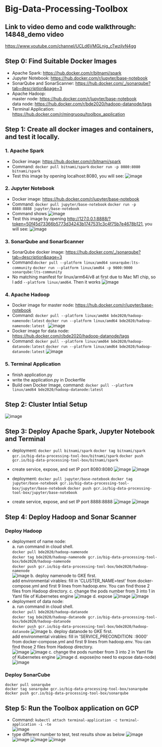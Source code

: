 # Big-Data-Processing-Toolbox
## Link to video demo and code walkthrough: 14848_demo video
https://www.youtube.com/channel/UCLd6VMGLnjg_cTwzjIvN4gg

## Step 0: Find Suitable Docker Images
- Apache Spark: https://hub.docker.com/r/bitnami/spark 
- Jupyter Notebook: https://hub.docker.com/r/jupyter/base-notebook
- SonarQube and SonarScanner: https://hub.docker.com/_/sonarqube?tab=description&page=3
- Apache Hadoop:   
master node: https://hub.docker.com/r/jupyter/base-notebook  
data node: https://hub.docker.com/r/bde2020/hadoop-datanode/tags  
- Terminal Application:  
https://hub.docker.com/r/mingruoqu/toolbox_application

## Step 1: Create all docker images and containers, and test it locally.
### 1. Apache Spark
- Docker image: https://hub.docker.com/r/bitnami/spark
- Command: `docker pull bitnami/spark`
         `docker run -p 8080:8080 bitnami/spark`
- Test this image by opening localhost:8080, you will see: 
![image](https://user-images.githubusercontent.com/89753601/142845071-69034d77-3f12-4979-9ef4-c4751012f18f.png)
### 2. Jupyter Notebook
- Docker image: https://hub.docker.com/r/jupyter/base-notebook
- Command: `docker pull jupyter/base-notebook`
         `docker run -p 8888:8888 jupyter/base-notebook`
- Command shows ![image](https://user-images.githubusercontent.com/89753601/142847107-4668acac-c95d-49f9-a5b0-6316b74c1a69.png)
- Test this image by opening http://127.0.0.1:8888/?token=50f45d73366b5773d34243b1747531c3c4f75b7e4678b121, you will see:
![image](https://user-images.githubusercontent.com/89753601/142847170-a946c55a-c9ba-4127-bbbc-5f6169edfa73.png)
### 3. SonarQube and SonarScanner
- SonarQube docker image: https://hub.docker.com/_/sonarqube?tab=description&page=3
- Command:`docker pull --platform linux/amd64 sonarqube:lts-community`
        `docker run --platform linux/amd64 -p 9000:9000 sonarqube:lts-community `
- No matching manifest for linux/arm64/v8 at first due to Mac M1 chip, so I add `--platform linux/amd64`. Then it works
![image](https://user-images.githubusercontent.com/89753601/142848762-7b97c9e6-fd22-43ec-b3f8-229eb6aa27f9.png)

### 4. Apache Hadoop
- Docker image for master node: https://hub.docker.com/r/jupyter/base-notebook
- Command: `docker pull --platform linux/amd64 bde2020/hadoop-namenode:latest`
           `docker run --platform linux/amd64 bde2020/hadoop-namenode:latest `
![image](https://user-images.githubusercontent.com/89753601/142857301-27522e4e-6ce8-47ac-a0db-6af5ac841135.png)
- Docker image for data node: https://hub.docker.com/r/bde2020/hadoop-datanode/tags
- Command: `docker pull --platform linux/amd64 bde2020/hadoop-datanode:latest`
           `docker run --platform linux/amd64 bde2020/hadoop-datanode:latest`
 ![image](https://user-images.githubusercontent.com/89753601/142858766-5c0b7d44-a12a-48b5-859c-bf54b490f7d3.png)
 
### 5. Terminal Application
- finish application.py
- write the application.py in Dockerfile
- Build own Docker Image, command: `docker pull --platform linux/amd64 bde2020/hadoop-datanode:latest`
 
 
 ## Step 2: Cluster Intial Setup
 ![image](https://user-images.githubusercontent.com/89753601/143787874-cbf51760-f255-42e5-a1e9-bd92275a9fce.png)

 ## Step 3: Deploy Apache Spark, Jupyter Notebook and Terminal
 - deployment:
 `docker pull bitnami/spark`
 `docker tag bitnami/spark gcr.io/big-data-processing-tool-box/bitnami/spark`
 `docker push gcr.io/big-data-processing-tool-box/bitnami/spark`
 - create service, expose, and set IP port 8080:8080
 ![image](https://user-images.githubusercontent.com/89753601/143789031-c6c55b79-d378-40a8-bd79-6f8e8e96b1e0.png)
![image](https://user-images.githubusercontent.com/89753601/143791382-e1991a7f-f5dc-490f-a3d8-521b1e81110a.png)

 - deployment:
 `docker pull jupyter/base-notebook`
 `docker tag jupyter/base-notebook gcr.io/big-data-processing-tool-box/jupyter/base-notebook`
 `docker push gcr.io/big-data-processing-tool-box/jupyter/base-notebook`
 - create service, expose, and set IP port 8888:8888
 ![image](https://user-images.githubusercontent.com/89753601/143789133-427f9acb-a1e6-483c-a910-acdf83d998fb.png)
![image](https://user-images.githubusercontent.com/89753601/143791390-70003fac-5209-4d76-a768-d28323944d20.png)
 
 ## Step 4: Deploy Hadoop and Sonar Scanner
 ### Deploy Hadoop
 - deployment of name node:  
 a. run command in cloud shell.  
 `docker pull bde2020/hadoop-namenode`  
 `docker tag bde2020/hadoop-namenode gcr.io/big-data-processing-tool-box/bde2020/hadoop-namenode`  
 `docker push gcr.io/big-data-processing-tool-box/bde2020/hadoop-namenode`  
 ![image](https://user-images.githubusercontent.com/89753601/143793896-b67947a6-4800-4e14-bfaa-fd5fd9ece255.png)
b. deploy namenode to GKE first.  
add environmental virables: fill in 'CLUSTER_NAME=test' from docker-compose.yml and first 9 lines from hadoop.env. You can find those 2 files from Hadoop directory.   c. change the pods number from 3 into 1 in Yaml file of Kubernetes engine
 ![image](https://user-images.githubusercontent.com/89753601/143795402-b3d93d2c-a1db-4c80-866d-39f70f364889.png)
d. expose
 ![image](https://user-images.githubusercontent.com/89753601/143795579-86982859-4791-46f5-ac34-f2cb66af19ba.png)
![image](https://user-images.githubusercontent.com/89753601/143795736-8e85e284-553e-416e-b5d4-4ad552a0c9d3.png)
- deployment of data node:  
 a. run command in cloud shell.  
 `docker pull bde2020/hadoop-datanode`  
 `docker tag bde2020/hadoop-datanode gcr.io/big-data-processing-tool-box/bde2020/hadoop-datanode`  
 `docker push gcr.io/big-data-processing-tool-box/bde2020/hadoop-datanode`
 ![image](https://user-images.githubusercontent.com/89753601/143793896-b67947a6-4800-4e14-bfaa-fd5fd9ece255.png)
b. deploy datanode to GKE first.  
add environmental virables: fill in 'SERVICE_PRECONDITION: <name-node service name>:9000' from docker-compose.yml and first 9 lines from hadoop.env. You can find those 2 files from Hadoop directory.   
         ![image](https://user-images.githubusercontent.com/89753601/143796536-364de4e1-2704-4408-b430-26dafd3e6916.png)
![image](https://user-images.githubusercontent.com/89753601/143795736-8e85e284-553e-416e-b5d4-4ad552a0c9d3.png)
c. change the pods number from 3 into 2 in Yaml file of Kubernetes engine
 ![image](https://user-images.githubusercontent.com/89753601/143795402-b3d93d2c-a1db-4c80-866d-39f70f364889.png)
d. expose(no need to expose data-node)
 ![image](https://user-images.githubusercontent.com/89753601/143795579-86982859-4791-46f5-ac34-f2cb66af19ba.png)

### Deploy SonarCube
`docker pull sonarqube`  
`docker tag sonarqube gcr.io/big-data-processing-tool-box/sonarqube`  
`docker push gcr.io/big-data-processing-tool-box/sonarqube`

## Step 5: Run the Toolbox application on GCP
- Command: `kubectl attach terminal-application -c terminal-application -i -te`    
![image](https://user-images.githubusercontent.com/89753601/144750654-b91a57d0-535d-4a36-94ca-bf81fb5108fa.png)  
- type different number to test, test results show as below
![image](https://user-images.githubusercontent.com/89753601/143808788-f54efdc3-f63d-4bea-a7b7-990736389cfb.png)
![image](https://user-images.githubusercontent.com/89753601/143808807-eea9dbbe-c9a7-4621-b1fd-91818a1a9dfe.png)
![image](https://user-images.githubusercontent.com/89753601/143808824-e385f3d9-55b4-4778-9c7b-c7abe36ff661.png)
![image](https://user-images.githubusercontent.com/89753601/143808846-2fae2720-e261-4434-9525-a8fabfd699e0.png)


       



